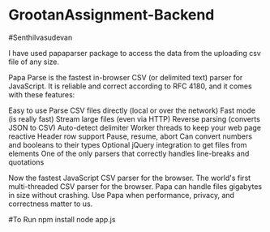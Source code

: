 # GrootanAssignment-Backend
#Senthilvasudevan

I have used papaparser package to access the data from the uploading csv file of any size.

Papa Parse is the fastest in-browser CSV (or delimited text) parser for JavaScript. It is reliable and correct according to RFC 4180, and it comes with these features:

Easy to use Parse CSV files directly (local or over the network) Fast mode (is really fast) Stream large files (even via HTTP) Reverse parsing (converts JSON to CSV) Auto-detect delimiter Worker threads to keep your web page reactive Header row support Pause, resume, abort Can convert numbers and booleans to their types Optional jQuery integration to get files from elements One of the only parsers that correctly handles line-breaks and quotations

Now the fastest JavaScript CSV parser for the browser. The world's first multi-threaded CSV parser for the browser. Papa can handle files gigabytes in size without crashing. Use Papa when performance, privacy, and correctness matter to us.



#To Run
npm install
node app.js
